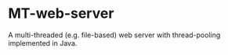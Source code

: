 # MT-web-server
A multi-threaded (e.g. file-based) web server with thread-pooling implemented in Java.
